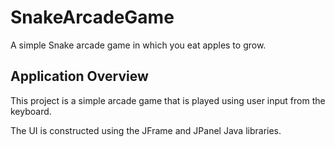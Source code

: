 # SnakeArcadeGame
A simple Snake arcade game in which you eat apples to grow.
## Application Overview
This project is a simple arcade game that is played using user input from the keyboard. 

The UI is constructed using the JFrame and JPanel Java libraries.
